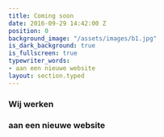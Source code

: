 ```yaml
---
title: Coming soon
date: 2016-09-29 14:42:00 Z
position: 0
background_image: "/assets/images/b1.jpg"
is_dark_background: true
is_fullscreen: true
typewriter_words:
- aan een nieuwe website
layout: section.typed
---
```


### Wij werken 

### <span id="typed">aan een nieuwe website</span>